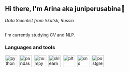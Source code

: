 ## Hi there, I'm Arina aka juniperusabina👋
*Data Scientist from Irkutsk, Russia*

<br>I'm currently studying CV and NLP.

### Languages and tools

<img src="https://cdn.jsdelivr.net/gh/devicons/devicon/icons/python/python-plain.svg" title="python3" width="40" height="40"/>&nbsp;
<img src="https://cdn.jsdelivr.net/gh/devicons/devicon/icons/pandas/pandas-original-wordmark.svg" title="pandas" width="40" height="40"/>&nbsp;
<img src="https://cdn.jsdelivr.net/gh/devicons/devicon/icons/numpy/numpy-original.svg" title="numpy" width="40" height="40"/>&nbsp;
<img src="https://upload.wikimedia.org/wikipedia/commons/0/05/Scikit_learn_logo_small.svg" title="sklearn" width="40" height="40"/>&nbsp;
<img src="https://upload.wikimedia.org/wikipedia/commons/8/84/Matplotlib_icon.svg" title="plt" width="40" height="40"/>&nbsp;
<img src="https://seaborn.pydata.org/_images/logo-mark-lightbg.svg" title="sns" width="40" height="40"/>&nbsp;
<img src="https://cdn.jsdelivr.net/gh/devicons/devicon/icons/postgresql/postgresql-original.svg" title="postgresql" width="40" height="40"/>&nbsp;

